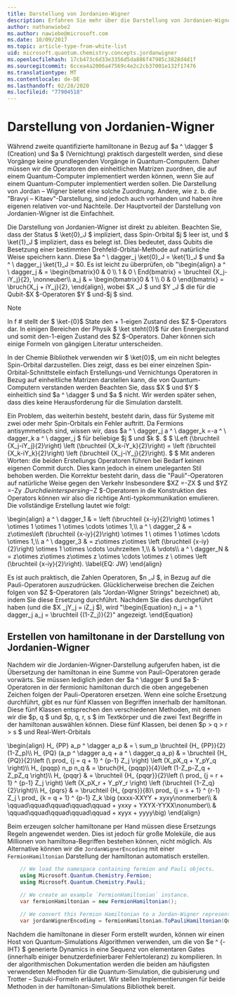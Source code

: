 ```yaml
---
title: Darstellung von Jordanien-Wigner
description: Erfahren Sie mehr über die Darstellung von Jordanien-Wigner, bei der hamiltona-Operatoren einheitlichen Matrizen zugeordnet werden, die auf einem Quantum-Computer leichter implementiert werden können.
author: nathanwiebe2
ms.author: nawiebe@microsoft.com
ms.date: 10/09/2017
ms.topic: article-type-from-white-list
uid: microsoft.quantum.chemistry.concepts.jordanwigner
ms.openlocfilehash: 17cb473c6d33e3356d5da886f47985c3828d4d1f
ms.sourcegitcommit: 6ccea4a2006a47569c4e2c2cb37001e132f17476
ms.translationtype: MT
ms.contentlocale: de-DE
ms.lasthandoff: 02/28/2020
ms.locfileid: "77904518"
---
```

# <a name="jordan-wigner-representation"></a>Darstellung von Jordanien-Wigner

Während zweite quantifizierte hamiltonane in Bezug auf $a ^ \dagger $ (Creation) und $a $ (Vernichtung) praktisch dargestellt werden, sind diese Vorgänge keine grundlegenden Vorgänge in Quantum-Computern.
Daher müssen wir die Operatoren den einheitlichen Matrizen zuordnen, die auf einem Quantum-Computer implementiert werden können, wenn Sie auf einem Quantum-Computer implementiert werden sollen.
Die Darstellung von Jordan – Wigner bietet eine solche Zuordnung.
Andere, wie z. b. die "Bravyi – Kitaev"-Darstellung, sind jedoch auch vorhanden und haben ihre eigenen relativen vor-und Nachteile.
Der Hauptvorteil der Darstellung von Jordanien-Wigner ist die Einfachheit.

Die Darstellung von Jordanien-Wigner ist direkt zu ableiten.
Beachten Sie, dass der Status $ \ket{0}_J $ impliziert, dass Spin-Orbital $j $ leer ist, und $ \ket{1}_J $ impliziert, dass es belegt ist.
Dies bedeutet, dass Qubits die Besetzung einer bestimmten Drehfeld-Orbital-Methode auf natürliche Weise speichern kann.
Diese $a ^ \ dagger_j \ket{0}_J = \ket{1}_J $ und $a ^ \ dagger_j \ket{1}_J = $0.
Es ist leicht zu überprüfen, ob "\begin{align} a ^ \ dagger_j & = \begin{bmatrix}0 & 0 \\\ 1 & 0 \ End{bmatrix} = \bruchteil {X_j-iY_j}{2}, \nonneuber\\\\ a_j & = \begin{bmatrix}0 & 1 \\\ 0 & 0 \end{bmatrix} = \bruch{X_j + iY_j}{2}, \end{align}, wobei $X _J $ und $Y _J $ die für die Qubit-$X $-Operatoren $Y $ und-$j $ sind.

>[!NOTE]
> In f # stellt der $ \ket-{0}$ State den + 1-eigen Zustand des $Z $-Operators dar. In einigen Bereichen der Physik $ \ket steht{0}$ für den Energiezustand und somit den-1-eigen Zustand des $Z $-Operators. Daher können sich einige Formeln von gängigen Literatur unterscheiden.

In der Chemie Bibliothek verwenden wir $ \ket{0}$, um ein nicht belegtes Spin-Orbital darzustellen.
Dies zeigt, dass es bei einer einzelnen Spin-Orbital-Schnittstelle einfach Erstellungs-und Vernichtungs Operatoren in Bezug auf einheitliche Matrizen darstellen kann, die von Quantum-Computern verstanden werden
Beachten Sie, dass $X $ und $Y $ einheitlich sind $a ^ \dagger $ und $a $ nicht.
Wir werden später sehen, dass dies keine Herausforderung für die Simulation darstellt.

Ein Problem, das weiterhin besteht, besteht darin, dass für Systeme mit zwei oder mehr Spin-Orbitals ein Fehler auftritt.
Da Fermions antisymmetisch sind, wissen wir, dass $a ^ \ dagger_j a ^ \ dagger_k =-a ^ \ dagger_k a ^ \ dagger_j $ für beliebige $j $ und $k $.
$ $ \Left (\bruchteil {X_j-iY_j}{2}\right) \left (\bruchteil {X_k-iY_k}{2}\right) = \left (\bruchteil {X_k-iY_k}{2}\right) \left (\bruchteil {X_j-iY_j}{2}\right).
$ $ Mit anderen Worten: die beiden Erstellungs Operatoren führen bei Bedarf keinen eigenen Commit durch.
Dies kann jedoch in einem uneleganten Stil behoben werden.
Die Korrektur besteht darin, dass die "Pauli"-Operatoren auf natürliche Weise gegen den Verkehr
Insbesondere $XZ =-ZX $ und $YZ =-Zy $.
Durch die interspersing-$Z $-Operatoren in die Konstruktion des Operators können wir also die richtige Anti-typkommunikation emulieren.
Die vollständige Erstellung lautet wie folgt: 

\begin{align} a ^ \ dagger_1 & = \left (\bruchteil {x-iy}{2}\right) \otimes 1 \otimes 1 \otimes 1 \otimes \cdots \otimes 1,\\\\ a ^ \ dagger_2 & = z\otimes\left (\bruchteil {x-iy}{2}\right) \otimes 1 \ otimes 1 \otimes \cdots \otimes 1,\\\\ a ^ \ dagger_3 & = z\otimes z\otimes \left (\bruchteil {x-iy}{2}\right) \otimes 1 \otimes \cdots \ouhrzeiten 1,\\\\ & \vdots\\\\ a ^ \ dagger_N & = z\otimes z\otimes z\otimes z \otimes \cdots \otimes z \ otimes \left (\bruchteil {x-iy}{2}\right). \label{EQ: JW} \end{align}

Es ist auch praktisch, die Zahlen Operatoren, $n _J $, in Bezug auf die Pauli-Operatoren auszudrücken.
Glücklicherweise brechen die Zeichen folgen von $Z $-Operatoren (als "Jordan-Wigner Strings" bezeichnet) ab, indem Sie diese Ersetzung durchführt.
Nachdem Sie dies durchgeführt haben (und die $X _jY_j = iZ_j $), wird "\begin{Equation} n_j = a ^ \ dagger_j a_j = \bruchteil {(1-Z_j)}{2}" angezeigt.
\end{Equation}


## <a name="constructing-hamiltonians-in-jordan-wigner-representation"></a>Erstellen von hamiltonane in der Darstellung von Jordanien-Wigner

Nachdem wir die Jordanien-Wigner-Darstellung aufgerufen haben, ist die Übersetzung der hamiltonan in eine Summe von Pauli-Operatoren gerade vorwärts.
Sie müssen lediglich jeden der $a ^ \dagger $ und $a $-Operatoren in der fermionic hamiltonan durch die oben angegebenen Zeichen folgen der Pauli-Operatoren ersetzen.
Wenn eine solche Ersetzung durchführt, gibt es nur fünf Klassen von Begriffen innerhalb der hamiltonan.
Diese fünf Klassen entsprechen den verschiedenen Methoden, mit denen wir die $p, q $ und $p, q, r, s $ im Textkörper und die zwei Text Begriffe in der hamiltonan auswählen können.
Diese fünf Klassen, bei denen $p > q > r > s $ und Real-Wert-Orbitals

\begin{align} H_ {PP} a_p ^ \dagger a_p & = \ sum_p \bruchteil {H_ {PP}}{2}(1-Z_p)\\\\ H_ {PQ} (a_p ^ \dagger a_q + a ^ \ dagger_q a_p) & = \bruchteil {H_ {PQ}}{2}\left (\ prod_ {j = q + 1} ^ {p-1} Z_j \right) \left (X_pX_q + Y_pY_q \right)\\\\ H_ {pqqp} n_p n_q & = \bruch{H_ {pqqp}}{4}\left (1-Z_p-Z_q + Z_pZ_q \right)\\\\ H_ {pqqr} & = \bruchteil {H_ {pqqr}}{2}\left (\ prod_ {j = r + 1} ^ {p-1} Z_j \right) \left (X_pX_r + Y_pY_r \right) \left (\bruchteil {1-Z_q}{2}\right)\\\\ H_ {pqrs} & = \bruchteil {H_ {pqrs}}{8}\ prod_ {j = s + 1} ^ {r-1} Z_j \ prod_ {k = q + 1} ^ {p-1} Z_k \big (xxxx-XXYY + xyxy\nonmerber\\\\ & \qquad\qquad\qquad\qquad\qquad + yxxy + YXYX-YYXX\nonumber\\\\ & \qquad\qquad\qquad\qquad\qquad + xyyx + yyyy\big) \end{align}

Beim erzeugen solcher hamiltonane per Hand müssen diese Ersetzungs Regeln angewendet werden. Dies ist jedoch für große Moleküle, die aus Millionen von hamiltona-Begriffen bestehen können, nicht möglich.
Als Alternative können wir die `JordanWignerEncoding` mit einer `FermionHamiltonian` Darstellung der hamiltonan automatisch erstellen.

```csharp
    // We load the namespace containing fermion and Pauli objects. 
    using Microsoft.Quantum.Chemistry.Fermion;
    using Microsoft.Quantum.Chemistry.Pauli;
    
    // We create an example `FermionHamiltonian` instance.
    var fermionHamiltonian = new FermionHamiltonian();

    // We convert this Fermion Hamiltonian to a Jordan-Wigner representation.
    var jordanWignerEncoding = fermionHamiltonian.ToPauliHamiltonian(QubitEncoding.JordanWigner);
```

Nachdem die hamiltonane in dieser Form erstellt wurden, können wir einen Host von Quantum-Simulations Algorithmen verwenden, um die von $e ^ {-IHT} $ generierte Dynamics in eine Sequenz von elementaren Gates (innerhalb einiger benutzerdefinierbarer Fehlertoleranz) zu kompilieren.
In der algorithmischen Dokumentation werden die beiden am häufigsten verwendeten Methoden für die Quantum-Simulation, die qubisierung und Trotter – Suzuki-Formeln erläutert. Wir stellen Implementierungen für beide Methoden in der hamiltonan-Simulations Bibliothek bereit.
